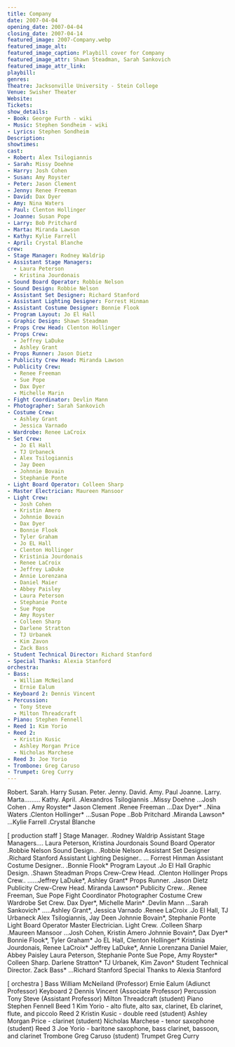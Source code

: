 ```yaml
---
title: Company
date: 2007-04-04
opening_date: 2007-04-04
closing_date: 2007-04-14
featured_image: 2007-Company.webp
featured_image_alt: 
featured_image_caption: Playbill cover for Company
featured_image_attr: Shawn Steadman, Sarah Sankovich
featured_image_attr_link: 
playbill:
genres: 
Theatre: Jacksonville University - Stein College
Venue: Swisher Theater
Website: 
Tickets: 
show_details: 
- Book: George Furth - wiki
- Music: Stephen Sondheim - wiki
- Lyrics: Stephen Sondheim
Description: 
showtimes:
cast:
- Robert: Alex Tsilogiannis
- Sarah: Missy Doehne
- Harry: Josh Cohen
- Susan: Amy Royster
- Peter: Jason Clement
- Jenny: Renee Freeman
- David: Dax Dyer
- Amy: Nina Waters
- Paul: Clenton Hollinger
- Joanne: Susan Pope
- Larry: Bob Pritchard
- Marta: Miranda Lawson
- Kathy: Kylie Farrell
- April: Crystal Blanche
crew:
- Stage Manager: Rodney Waldrip
- Assistant Stage Managers: 
  - Laura Peterson
  - Kristina Jourdonais
- Sound Board Operator: Robbie Nelson
- Sound Design: Robbie Nelson
- Assistant Set Designer: Richard Stanford
- Assistant Lighting Designer: Forrest Hinman
- Assistant Costume Designer: Bonnie Flook
- Program Layout: Jo El Hall
- Graphic Design: Shawn Steadman
- Props Crew Head: Clenton Hollinger
- Props Crew: 
  - Jeffrey LaDuke
  - Ashley Grant
- Props Runner: Jason Dietz
- Publicity Crew Head: Miranda Lawson
- Publicity Crew: 
  - Renee Freeman
  - Sue Pope
  - Dax Dyer
  - Michelle Marin
- Fight Coordinator: Devlin Mann
- Photographer: Sarah Sankovich
- Costume Crew: 
  - Ashley Grant
  - Jessica Varnado
- Wardrobe: Renee LaCroix
- Set Crew: 
  - Jo El Hall
  - TJ Urbaneck
  - Alex Tsilogiannis
  - Jay Deen
  - Johnnie Bovain
  - Stephanie Ponte
- Light Board Operator: Colleen Sharp
- Master Electrician: Maureen Mansoor
- Light Crew: 
  - Josh Cohen
  - Kristin Amero
  - Johnnie Bovain
  - Dax Dyer
  - Bonnie Flook
  - Tyler Graham
  - Jo EL Hall
  - Clenton Hollinger
  - Kristinia Jourdonais
  - Renee LaCroix
  - Jeffrey LaDuke
  - Annie Lorenzana
  - Daniel Maier
  - Abbey Paisley
  - Laura Peterson
  - Stephanie Ponte
  - Sue Pope
  - Amy Royster
  - Colleen Sharp
  - Darlene Stratton
  - TJ Urbanek
  - Kim Zavon
  - Zack Bass
- Student Technical Director: Richard Stanford
- Special Thanks: Alexia Stanford
orchestra:
- Bass: 
  - William McNeiland
  - Ernie Ealum
- Keyboard 2: Dennis Vincent
- Percussion: 
  - Tony Steve
  - Milton Threadcraft
- Piano: Stephen Fennell
- Reed 1: Kim Yorio
- Reed 2: 
  - Kristin Kusic
  - Ashley Morgan Price
  - Nicholas Marchese
- Reed 3: Joe Yorio
- Trombone: Greg Caruso
- Trumpet: Greg Curry
---
```

Robert.
Sarah.
Harry
Susan.
Peter.
Jenny.
David.
Amy.
Paul
Joanne.
Larry.
Marta.........
Kathy.
April.
.Alexandros Tsilogiannis
..Missy Doehne
...Josh Cohen
. Amy Royster*
Jason Clement
.Renee Freeman
...Dax Dyer*
..Nina Waters
.Clenton Hollinger*
...Susan Pope
..Bob Pritchard
.Miranda Lawson*
...Kylie Farrell
.Crystal Blanche

[ production staff ]
Stage Manager.
.Rodney Waldrip
Assistant Stage Managers.... Laura Peterson, Kristina Jourdonais
Sound Board Operator
.Robbie Nelson
Sound Design..
.Robbie Nelson
Assistant Set Designer
.Richard Stanford
Assistant Lighting Designer..
... Forrest Hinman
Assistant Costume Designer..
.Bonnie Flook*
Program Layout
.Jo El Hall
Graphic Design.
.Shawn Steadman
Props Crew-Crew Head.
.Clenton Hollinger
Props Crew..
......Jeffrey LaDuke*, Ashley Grant*
Props Runner.
.Jason Dietz
Publicity Crew-Crew Head.
Miranda Lawson*
Publicity Crew..
.Renee Freeman, Sue Pope
Fight Coordinator
Photographer
Costume Crew
Wardrobe
Set Crew.
Dax Dyer*, Michelle Marin*
.Devlin Mann
...Sarah Sankovich*
.....Ashley Grant*, Jessica Varnado
.Renee LaCroix
.Jo El Hall, TJ Urbaneck
Alex Tsilogiannis, Jay Deen
Johnnie Bovain*, Stephanie Ponte
Light Board Operator
Master Electrician.
Light Crew.
.Colleen Sharp
.Maureen Mansoor
...Josh Cohen, Kristin Amero
Johnnie Bovain*, Dax Dyer* Bonnie Flook*, Tyler Graham*
Jo EL Hall, Clenton Hollinger*
Kristinia Jourdonais, Renee LaCroix*
Jeffrey LaDuke*, Annie Lorenzana
Daniel Maier, Abbey Paisley Laura Peterson, Stephanie Ponte
Sue Pope, Amy Royster*
Colleen Sharp. Darlene Stratton*
TJ Urbanek, Kim Zavon*
Student Technical Director.
Zack Bass*
...Richard Stanford
Special Thanks to Alexia Stanford


[ orchestra ]
Bass
William McNeiland (Professor)
Ernie Ealum (Adiunct Professor)
Keyboard 2
Dennis Vincent (Associate Professor)
Percussion
Tony Steve (Assistant Professor)
Milton Threadcraft (student)
Piano
Stephen Fennell
Beed 1
Kim Yorio - alto flute, alto sax, clarinet, Eb clarinet, flute, and
piccolo
Reed 2
Kristin Kusic - double reed (student)
Ashley Morgan Price - clarinet (student)
Nicholas Marchese - tenor saxophone (student)
Reed 3
Joe Yorio - baritone saxophone, bass clarinet, bassoon, and clarinet
Trombone
Greg Caruso (student)
Trumpet
Greg Curry